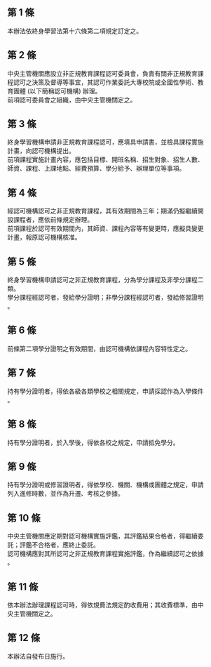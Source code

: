 第 1 條
-------
本辦法依終身學習法第十六條第二項規定訂定之。

第 2 條
-------
中央主管機關應設立非正規教育課程認可委員會，負責有關非正規教育課  
程認可之決策及督導等事宜，其認可作業委託大專校院或全國性學術、教  
育團體 (以下簡稱認可機構) 辦理。  
前項認可委員會之組織，由中央主管機關定之。

第 3 條
-------
終身學習機構申請非正規教育課程認可，應填具申請書，並檢具課程實施  
計畫，向認可機構提出。  
前項課程實施計畫內容，應包括目標、開班名稱、招生對象、招生人數、  
師資、課程、上課地點、經費預算、學分給予、辦理單位等事項。

第 4 條
-------
經認可機構認可之非正規教育課程，其有效期間為三年；期滿仍擬繼續開  
設課程者，應依前條規定辦理。  
前項課程於認可有效期間內，其師資、課程內容等有變更時，應擬具變更  
計畫，報原認可機構核准。

第 5 條
-------
終身學習機構申請認可之非正規教育課程，分為學分課程及非學分課程二  
類。  
學分課程經認可者，發給學分證明；非學分課程經認可者，發給修習證明  
。

第 6 條
-------
前條第二項學分證明之有效期間，由認可機構依課程內容特性定之。

第 7 條
-------
持有學分證明者，得依各級各類學校之相關規定，申請採認作為入學條件  
。

第 8 條
-------
持有學分證明者，於入學後，得依各校之規定，申請抵免學分。

第 9 條
-------
持有學分證明或修習證明者，得依學校、機關、機構或團體之規定，申請  
列入進修時數，並作為升遷、考核之參據。

第 10 條
--------
中央主管機關應定期對認可機構實施評鑑，其評鑑結果合格者，得繼續委  
託；評鑑不合格者，應終止委託。  
認可機構應對其所認可之非正規教育課程實施評鑑，作為繼續認可之依據  
。

第 11 條
--------
依本辦法辦理課程認可時，得依規費法規定酌收費用；其收費標準，由中  
央主管機關定之。

第 12 條
--------
本辦法自發布日施行。

